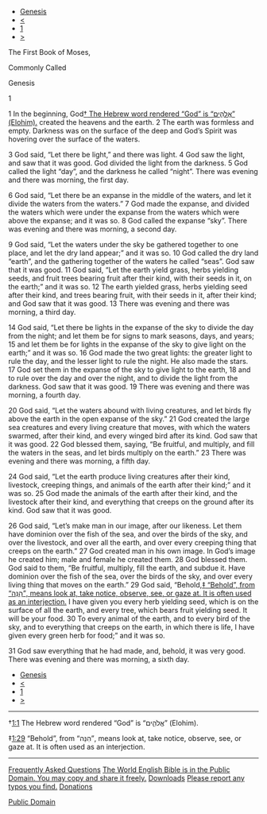-   [Genesis](index.htm)
-   [\<](FRT01.htm)
-   [1](GEN.htm)
-   [\>](GEN02.htm)

<div class="main" markdown="1">

<div class="mt2" markdown="1">

The First Book of Moses,

</div>

<div class="mt3" markdown="1">

Commonly Called

</div>

<div class="mt" markdown="1">

Genesis

</div>

<div id="V0" class="chapterlabel" markdown="1">

1

</div>

<div class="p" markdown="1">

<span id="V1" class="verse">1 </span>In the beginning,
God<a href="#FN1" class="notemark">†<span class="popup"> The Hebrew word
rendered “God” is “אֱלֹהִ֑ים” (Elohim).</span></a> created the heavens and
the earth. <span id="V2" class="verse">2 </span>The earth was formless
and empty. Darkness was on the surface of the deep and God’s Spirit was
hovering over the surface of the waters.

</div>

<div class="p" markdown="1">

<span id="V3" class="verse">3 </span>God said, “Let there be light,” and
there was light. <span id="V4" class="verse">4 </span>God saw the light,
and saw that it was good. God divided the light from the darkness.
<span id="V5" class="verse">5 </span>God called the light “day”, and the
darkness he called “night”. There was evening and there was morning, the
first day.

</div>

<div class="p" markdown="1">

<span id="V6" class="verse">6 </span>God said, “Let there be an expanse
in the middle of the waters, and let it divide the waters from the
waters.” <span id="V7" class="verse">7 </span>God made the expanse, and
divided the waters which were under the expanse from the waters which
were above the expanse; and it was so. <span id="V8"
class="verse">8 </span>God called the expanse “sky”. There was evening
and there was morning, a second day.

</div>

<div class="p" markdown="1">

<span id="V9" class="verse">9 </span>God said, “Let the waters under the
sky be gathered together to one place, and let the dry land appear;” and
it was so. <span id="V10" class="verse">10 </span>God called the dry
land “earth”, and the gathering together of the waters he called “seas”.
God saw that it was good. <span id="V11" class="verse">11 </span>God
said, “Let the earth yield grass, herbs yielding seeds, and fruit trees
bearing fruit after their kind, with their seeds in it, on the earth;”
and it was so. <span id="V12" class="verse">12 </span>The earth yielded
grass, herbs yielding seed after their kind, and trees bearing fruit,
with their seeds in it, after their kind; and God saw that it was good.
<span id="V13" class="verse">13 </span>There was evening and there was
morning, a third day.

</div>

<div class="p" markdown="1">

<span id="V14" class="verse">14 </span>God said, “Let there be lights in
the expanse of the sky to divide the day from the night; and let them be
for signs to mark seasons, days, and years; <span id="V15"
class="verse">15 </span>and let them be for lights in the expanse of the
sky to give light on the earth;” and it was so. <span id="V16"
class="verse">16 </span>God made the two great lights: the greater light
to rule the day, and the lesser light to rule the night. He also made
the stars. <span id="V17" class="verse">17 </span>God set them in the
expanse of the sky to give light to the earth, <span id="V18"
class="verse">18 </span>and to rule over the day and over the night, and
to divide the light from the darkness. God saw that it was good.
<span id="V19" class="verse">19 </span>There was evening and there was
morning, a fourth day.

</div>

<div class="p" markdown="1">

<span id="V20" class="verse">20 </span>God said, “Let the waters abound
with living creatures, and let birds fly above the earth in the open
expanse of the sky.” <span id="V21" class="verse">21 </span>God created
the large sea creatures and every living creature that moves, with which
the waters swarmed, after their kind, and every winged bird after its
kind. God saw that it was good. <span id="V22"
class="verse">22 </span>God blessed them, saying, “Be fruitful, and
multiply, and fill the waters in the seas, and let birds multiply on the
earth.” <span id="V23" class="verse">23 </span>There was evening and
there was morning, a fifth day.

</div>

<div class="p" markdown="1">

<span id="V24" class="verse">24 </span>God said, “Let the earth produce
living creatures after their kind, livestock, creeping things, and
animals of the earth after their kind;” and it was so. <span id="V25"
class="verse">25 </span>God made the animals of the earth after their
kind, and the livestock after their kind, and everything that creeps on
the ground after its kind. God saw that it was good.

</div>

<div class="p" markdown="1">

<span id="V26" class="verse">26 </span>God said, “Let’s make man in our
image, after our likeness. Let them have dominion over the fish of the
sea, and over the birds of the sky, and over the livestock, and over all
the earth, and over every creeping thing that creeps on the earth.”
<span id="V27" class="verse">27 </span>God created man in his own image.
In God’s image he created him; male and female he created them.
<span id="V28" class="verse">28 </span>God blessed them. God said to
them, “Be fruitful, multiply, fill the earth, and subdue it. Have
dominion over the fish of the sea, over the birds of the sky, and over
every living thing that moves on the earth.” <span id="V29"
class="verse">29 </span>God said,
“Behold,<a href="#FN2" class="notemark">‡<span class="popup"> “Behold”, from
“הִנֵּה”, means look at, take notice, observe, see, or gaze at. It is often
used as an interjection.</span></a> I have given you every herb yielding
seed, which is on the surface of all the earth, and every tree, which
bears fruit yielding seed. It will be your food. <span id="V30"
class="verse">30 </span>To every animal of the earth, and to every bird
of the sky, and to everything that creeps on the earth, in which there
is life, I have given every green herb for food;” and it was so.

</div>

<div class="p" markdown="1">

<span id="V31" class="verse">31 </span>God saw everything that he had
made, and, behold, it was very good. There was evening and there was
morning, a sixth day.

</div>

-   [Genesis](index.htm)
-   [\<](FRT01.htm)
-   [1](GEN.htm)
-   [\>](GEN02.htm)

<div class="footnote" markdown="1">

------------------------------------------------------------------------

<span class="notemark">†</span><a href="#V1" class="notebackref">1:1</a>
<span class="ft">The Hebrew word rendered “God” is “אֱלֹהִ֑ים”
(Elohim).</span>

<span class="notemark">‡</span><a href="#V29" class="notebackref">1:29</a>
<span class="ft">“Behold”, from “הִנֵּה”, means look at, take notice,
observe, see, or gaze at. It is often used as an interjection.</span>

------------------------------------------------------------------------

</div>

<div class="copyright" markdown="1">

[Frequently Asked Questions](webfaq.htm) [The World English Bible is in
the Public Domain. You may copy and share it freely.](copyright.htm)
[Downloads](index.htm) [Please report any typos you
find.](https://eBible.org/cgi-bin/comment.cgi)
[Donations](https://mljohnson.org/partners/)

[Public Domain](copyright.htm)

</div>

</div>
